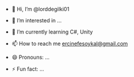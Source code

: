 - 👋 Hi, I’m @lorddegilki01
- 👀 I’m interested in ...
- 🌱 I’m currently learning C#, Unity

- 📫 How to reach me ercinefesoykal@gmail.com
- 😄 Pronouns: ...
- ⚡ Fun fact: ...

<!---
lorddegilki01/lorddegilki01 is a ✨ special ✨ repository because its `README.md` (this file) appears on your GitHub profile.
You can click the Preview link to take a look at your changes.
--->
